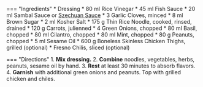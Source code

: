 === "Ingredients"
    * Dressing
        * 80 ml Rice Vinegar
        * 45 ml Fish Sauce
        * 20 ml Sambal Sauce or [Szechuan Sauce](../../sauces/szechuan-sauce.md)
        * 3 Garlic Cloves, minced
        * 8 ml Brown Sugar
        * 2 ml Kosher Salt
    * 175 g Thin Rice Noodle, cooked, rinsed, drained
    * 120 g Carrots, julienned
    * 4 Green Onions, chopped
    * 80 ml Basil, chopped
    * 80 ml Cilantro, chopped
    * 80 ml Mint, chopped
    * 80 g Peanuts, chopped
    * 5 ml Sesame Oil
    * 600 g Boneless Skinless Chicken Thighs, grilled (optional)
    * Fresno Chilis, sliced (optional)

=== "Directions"
    1. **Mix dressing.**
    2. **Combine** noodles, vegetables, herbs, peanuts, sesame oil by hand.
    3. **Rest** at least 30 minutes to absorb flavors.
    4. **Garnish** with additional green onions and peanuts. Top with grilled chicken and chiles.

[^1]:
    Mitzewich, John. ["Spicy Rice Noodle Salad – Strange But Chew."](https://foodwishes.blogspot.com/2012/09/spicy-rice-noodle-salad-strange-but-chew.html) *Food Wishes.* 17 September 2012. Accessed December 2020.

